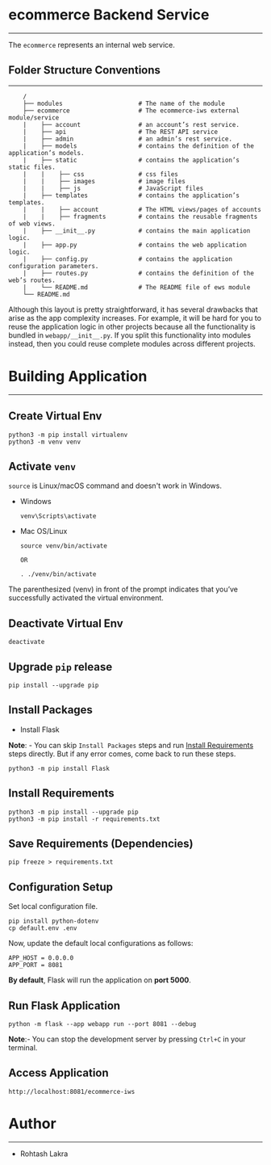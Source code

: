 # ecommerce Backend Service

---

The ```ecommerce``` represents an internal web service.


## Folder Structure Conventions

---

```
    /
    ├── modules                     # The name of the module
    ├── ecommerce                   # The ecommerce-iws external module/service
    |    ├── account                # an account’s rest service.
    |    ├── api                    # The REST API service
    |    ├── admin                  # an admin’s rest service.
    |    ├── models                 # contains the definition of the application’s models.
    |    ├── static                 # contains the application’s static files.
    |    |    ├── css               # css files
    |    |    ├── images            # image files
    |    |    ├── js                # JavaScript files
    |    ├── templates              # contains the application’s templates.
    |    |    ├── account           # The HTML views/pages of accounts
    |    |    ├── fragments         # contains the reusable fragments of web views.
    |    ├── __init__.py            # contains the main application logic.
    |    ├── app.py                 # contains the web application logic.
    |    ├── config.py              # contains the application configuration parameters.
    |    ├── routes.py              # contains the definition of the web’s routes.
    |    └── README.md              # The README file of ews module
    └── README.md
```


Although this layout is pretty straightforward, it has several drawbacks that arise as the app complexity increases. 
For example, it will be hard for you to reuse the application logic in other projects because all the functionality is 
bundled in ```webapp/__init__.py```. If you split this functionality into modules instead, then you could reuse complete modules 
across different projects.



# Building Application

---

## Create Virtual Env
```shell
python3 -m pip install virtualenv
python3 -m venv venv
```

## Activate ```venv```

```source``` is Linux/macOS command and doesn't work in Windows.

- Windows

    ```shell
    venv\Scripts\activate
    ```

- Mac OS/Linux

    ```shell
    source venv/bin/activate
  
  OR
  
    . ./venv/bin/activate  
    ```

The parenthesized (venv) in front of the prompt indicates that you’ve successfully activated the virtual environment.

## Deactivate Virtual Env
```shell
deactivate
```

## Upgrade ```pip``` release

```shell
pip install --upgrade pip
```

## Install Packages

- Install Flask

**Note**: - You can skip ```Install Packages``` steps and run [Install Requirements](./Install_Requirements) steps directly. But if any error comes, come back to run these steps.

```shell
python3 -m pip install Flask
```


## Install Requirements

```shell
python3 -m pip install --upgrade pip
python3 -m pip install -r requirements.txt
```



## Save Requirements (Dependencies)
```shell
pip freeze > requirements.txt
```


## Configuration Setup

Set local configuration file.

```shell
pip install python-dotenv
cp default.env .env
```

Now, update the default local configurations as follows:

```text
APP_HOST = 0.0.0.0
APP_PORT = 8081
```

**By default**, Flask will run the application on **port 5000**.

## Run Flask Application

```shell
python -m flask --app webapp run --port 8081 --debug
```

**Note**:- You can stop the development server by pressing ```Ctrl+C``` in your terminal.


## Access Application
```shell
http://localhost:8081/ecommerce-iws
```


# Author

---

- Rohtash Lakra
